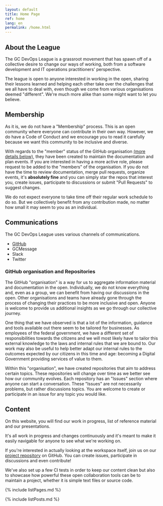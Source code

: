 ```yaml
---
layout: default
title: Home Page
ref: home
lang: en
permalink: /home.html
---
```


## About the League

The GC DevOps League is a grassroot movement that has spawn off of a collective desire to change our ways of working, both from a software development and IT operations practitioners' perspective.

The league is open to anyone interested in working in the open, sharing their lessons learned and helping each other take over the challenges that we all have to deal with, even though we come from various organisations deemed "different".
 We're much more alike than some might want to let you believe.

## Membership

As it is, we do not have a "Membership" process.
This is an open community where everyone can contribute in their own way.
However, we do have a Code of Conduct and we encourage you to read it carefully because we want this community to be inclusive and diverse.

With regards to the "member" status of the GitHub organisation [(more details below)](#github-organisation-and-repositories), they have been created to maintain the documentation and plan events.
If you are interested in having a more active role, please request to be added to the "members" of the organisation.
If you do not have the time to review documentation, merge pull requests, organize events, it's **absolutely fine** and you can simply star the repos that interest you, create issues, participate to discussions or submit "Pull Requests" to suggest changes.

We do not expect everyone to take time off their regular work schedule to do so.
But we collectively benefit from any contribution made, no matter how small it may seem to you as an individual.

## Communications

The GC DevOps League uses various channels of communications.

* [GitHub](#github-organisation-and-repositories)
* GCMessage
* Slack
* Twitter

### GitHub organisation and Repositories

The GitHub "organisation" is a way for us to aggregate information material and documentation in the open.
Individually, we do not know everything and, even as a group, we can benefit from having our discussions in the open.
Other organisations and teams have already gone through the process of changing their practices to be more inclusive and open.
Anyone is welcome to provide us additional insights as we go through our collective journey.

One thing that we have observed is that a lot of the information, guidance and tools available out there seem to be tailored for businesses.
As employees of the federal government, we have a different set of responsibilities towards the citizens and we will most likely have to tailor this external knowledge to the laws and internal rules that we are bound to.
Our work may also be useful to help better adapt our internal rules to the outcomes expected by our citizens in this time and age: becoming a Digital Government providing services of value to them.

Within this "organisation", we have created repositories that aim to address certain topics.
These repositories will change over time as we better see how our community evolves.
Each repository has an "Issues" section where anyone can start a conversation.
These "Issues" are not necessarily problems, but rather discussions topics.
You are welcome to create or participate in an issue for any topic you would like.

## Content

On this website, you will find our work in progress, list of reference material and our presentations.

It's all work in progress and changes continuously and it's meant to make it easily navigable for anyone to see what we're working on.

If you're interested in actually looking at the workspace itself, join us on our [project repository](https://github.com/gcdevops/gcdevops.github.io) on GitHub.
You can create issues, participate in discussions and even contribute!

We've also set up a few CI tests in order to keep our content clean but also to showcase how powerful these open collaboration tools can be to maintain a project, whether it is simple text files or source code.

{% include listPages.md %}

{% include listPosts.md %}


